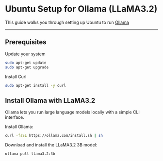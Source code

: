# Ubuntu Setup for Ollama (LLaMA3.2)

This guide walks you through setting up Ubuntu to run [Ollama](https://ollama.com/)

---

## Prerequisites

Update your system

```bash
sudo apt-get update
sudo apt-get upgrade
```

Install Curl
```bash
sudo apt-get install -y curl
```

## Install Ollama with LLaMA3.2

Ollama lets you run large language models locally with a simple CLI interface.

Install Ollama:

```bash
curl -fsSL https://ollama.com/install.sh | sh
```

Download and install the LLaMA3.2 3B model:

```bash
ollama pull llama3.2:3b
```
